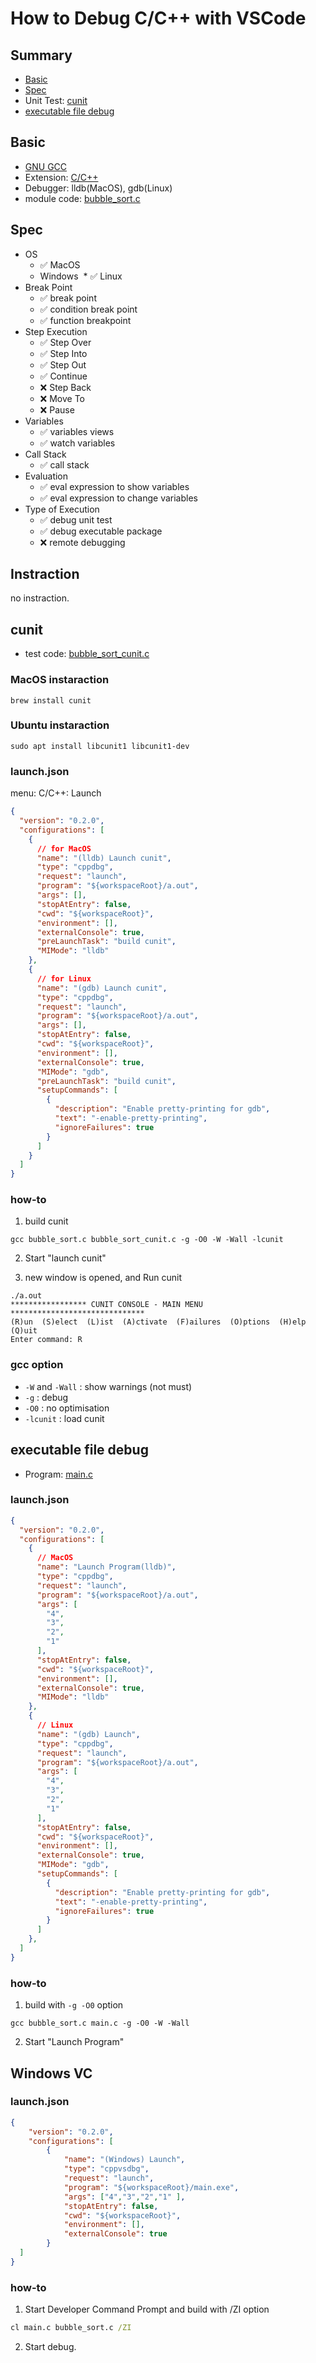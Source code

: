 <!-- vim: ts=2 sw=2 expandtab
-->
# How to Debug C/C++ with VSCode

## Summary

* [Basic](#basic)
* [Spec](#spec)
* Unit Test: [cunit](#cunit)
* [executable file debug](#executable-file-debug)

## Basic

* [GNU GCC](https://gcc.gnu.org/)
* Extension: [C/C++](https://marketplace.visualstudio.com/items?itemName=ms-vscode.cpptools)
* Debugger: lldb(MacOS), gdb(Linux)
* module code: [bubble_sort.c](https://github.com/74th/vscode-debug-specs/blob/master/cpp/bubble_sort.c)

## Spec

* OS
  * ✅ MacOS
  *  Windows
  * ✅ Linux
* Break Point
  * ✅ break point
  * ✅ condition break point
  * ✅ function breakpoint
* Step Execution
  * ✅ Step Over
  * ✅ Step Into
  * ✅ Step Out
  * ✅ Continue
  * ❌ Step Back
  * ❌ Move To
  * ❌ Pause
* Variables
  * ✅ variables views
  * ✅ watch variables
* Call Stack
  * ✅ call stack
* Evaluation
  * ✅ eval expression to show variables
  * ✅ eval expression to change variables
* Type of Execution
  * ✅ debug unit test
  * ✅ debug executable package
  * ❌ remote debugging

## Instraction

no instraction.

## cunit

* test code: [bubble_sort_cunit.c](https://github.com/74th/vscode-debug-specs/blob/master/cpp/bubble_sort_cunit.c)

### MacOS instaraction

```
brew install cunit
```

### Ubuntu instaraction

```
sudo apt install libcunit1 libcunit1-dev
```

### launch.json

menu: C/C++: Launch

```json
{
  "version": "0.2.0",
  "configurations": [
    {
      // for MacOS
      "name": "(lldb) Launch cunit",
      "type": "cppdbg",
      "request": "launch",
      "program": "${workspaceRoot}/a.out",
      "args": [],
      "stopAtEntry": false,
      "cwd": "${workspaceRoot}",
      "environment": [],
      "externalConsole": true,
      "preLaunchTask": "build cunit",
      "MIMode": "lldb"
    },
    {
      // for Linux
      "name": "(gdb) Launch cunit",
      "type": "cppdbg",
      "request": "launch",
      "program": "${workspaceRoot}/a.out",
      "args": [],
      "stopAtEntry": false,
      "cwd": "${workspaceRoot}",
      "environment": [],
      "externalConsole": true,
      "MIMode": "gdb",
      "preLaunchTask": "build cunit",
      "setupCommands": [
        {
          "description": "Enable pretty-printing for gdb",
          "text": "-enable-pretty-printing",
          "ignoreFailures": true
        }
      ]
    }
  ]
}
```

### how-to

 1. build cunit

```
gcc bubble_sort.c bubble_sort_cunit.c -g -O0 -W -Wall -lcunit
```

 2. Start "launch cunit"

 3. new window is opened, and Run cunit

```
./a.out
***************** CUNIT CONSOLE - MAIN MENU ******************************
(R)un  (S)elect  (L)ist  (A)ctivate  (F)ailures  (O)ptions  (H)elp  (Q)uit
Enter command: R
```

### gcc option

* `-W` and `-Wall` : show warnings (not must)
* `-g` : debug
* `-O0` : no optimisation
* `-lcunit` : load cunit

## executable file debug

* Program: [main.c](https://github.com/74th/vscode-debug-specs/blob/master/cpp/main.c)

### launch.json

```json
{
  "version": "0.2.0",
  "configurations": [
    {
      // MacOS
      "name": "Launch Program(lldb)",
      "type": "cppdbg",
      "request": "launch",
      "program": "${workspaceRoot}/a.out",
      "args": [
        "4",
        "3",
        "2",
        "1"
      ],
      "stopAtEntry": false,
      "cwd": "${workspaceRoot}",
      "environment": [],
      "externalConsole": true,
      "MIMode": "lldb"
    },
    {
      // Linux
      "name": "(gdb) Launch",
      "type": "cppdbg",
      "request": "launch",
      "program": "${workspaceRoot}/a.out",
      "args": [
        "4",
        "3",
        "2",
        "1"
      ],
      "stopAtEntry": false,
      "cwd": "${workspaceRoot}",
      "environment": [],
      "externalConsole": true,
      "MIMode": "gdb",
      "setupCommands": [
        {
          "description": "Enable pretty-printing for gdb",
          "text": "-enable-pretty-printing",
          "ignoreFailures": true
        }
      ]
    },
  ]
}
```

### how-to

 1. build with `-g -O0` option

```
gcc bubble_sort.c main.c -g -O0 -W -Wall
```

 2. Start "Launch Program"

## Windows VC

### launch.json

```json
{
	"version": "0.2.0",
	"configurations": [
		{
			"name": "(Windows) Launch",
			"type": "cppvsdbg",
			"request": "launch",
			"program": "${workspaceRoot}/main.exe",
			"args": ["4","3","2","1" ],
			"stopAtEntry": false,
			"cwd": "${workspaceRoot}",
			"environment": [],
			"externalConsole": true
		}
  ]
}
```

### how-to

 1. Start Developer Command Prompt and build with /ZI option

```cmd
cl main.c bubble_sort.c /ZI
```

 2. Start debug.
